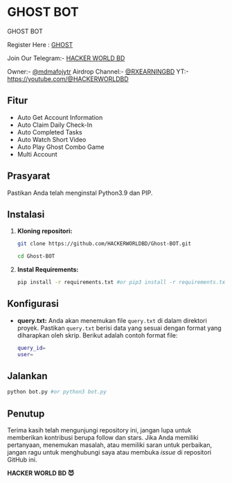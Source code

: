 # GHOST BOT
GHOST BOT

Register Here : [GHOST](https://t.me/ghost_web3_bot/ghostweb3?startapp=980269339)

Join Our Telegram:- [HACKER WORLD BD](https://t.me/mdmafojytr)

Owner:- [@mdmafojytr](https://t.me/mdmafojytr)
Airdrop Channel:- [@RXEARNINGBD](https://t.me/RXEARNINGBD)
YT:- https://youtube.com/@HACKERWORLDBD

## Fitur

  - Auto Get Account Information
  - Auto Claim Daily Check-In
  - Auto Completed Tasks
  - Auto Watch Short Video
  - Auto Play Ghost Combo Game
  - Multi Account

## Prasyarat

Pastikan Anda telah menginstal Python3.9 dan PIP.

## Instalasi

1. **Kloning repositori:**
   ```bash
   git clone https://github.com/HACKERWORLDBD/Ghost-BOT.git
   ```
   ```bash
   cd Ghost-BOT
   ```

2. **Instal Requirements:**
   ```bash
   pip install -r requirements.txt #or pip3 install -r requirements.txt
   ```

## Konfigurasi

- **query.txt:** Anda akan menemukan file `query.txt` di dalam direktori proyek. Pastikan `query.txt` berisi data yang sesuai dengan format yang diharapkan oleh skrip. Berikut adalah contoh format file:

  ```bash
  query_id=
  user=
  ```

## Jalankan

```bash
python bot.py #or python3 bot.py
```

## Penutup

Terima kasih telah mengunjungi repository ini, jangan lupa untuk memberikan kontribusi berupa follow dan stars.
Jika Anda memiliki pertanyaan, menemukan masalah, atau memiliki saran untuk perbaikan, jangan ragu untuk menghubungi saya atau membuka *issue* di repositori GitHub ini.

**HACKER WORLD BD 😈**